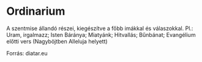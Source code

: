 Ordinarium
==========

A szentmise állandó részei, kiegészítve a főbb imákkal és válaszokkal. Pl.: Uram, irgalmazz; Isten Báránya; Miatyánk; Hitvallás; Bűnbánat; Evangélium előtti vers (Nagyböjtben Alleluja helyett)

Forrás: diatar.eu
